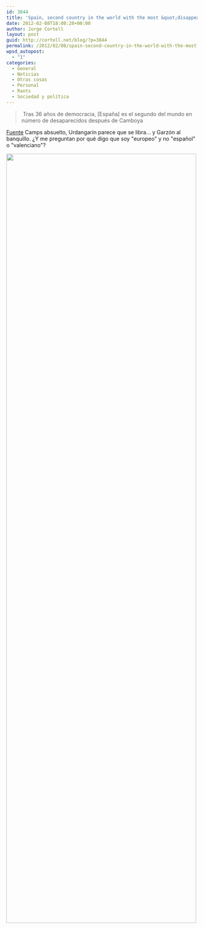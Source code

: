 ```yaml
---
id: 3844
title: 'Spain, second country in the world with the most &quot;disappeared&quot; after Cambodia'
date: 2012-02-08T18:08:28+00:00
author: Jorge Cortell
layout: post
guid: http://cortell.net/blog/?p=3844
permalink: /2012/02/08/spain-second-country-in-the-world-with-the-most-disappeared-after-cambodia/
wpsd_autopost:
  - "1"
categories:
  - General
  - Noticias
  - Otras cosas
  - Personal
  - Rants
  - Sociedad y polí­tica
---
```

>  Tras 36 años de democracia, [España] es el segundo del mundo en número de desaparecidos después de Camboya

<a title="http://blogs.publico.es/versionlibre/720/el-juicio-de-la-verguenza/" href="http://blogs.publico.es/versionlibre/720/el-juicio-de-la-verguenza/" target="_blank">Fuente</a> Camps absuelto, Urdangarín parece que se libra... y Garzón al banquillo. ¿Y me preguntan por qué digo que soy "europeo" y no "español" o "valenciano"?

<img class="aligncenter" title="Diego Burdio en El Estafador" src="http://elestafador.com/wp-content/uploads/2012/03/diego-burdio-fascistas.jpg" alt="" width="500" height="2026" />